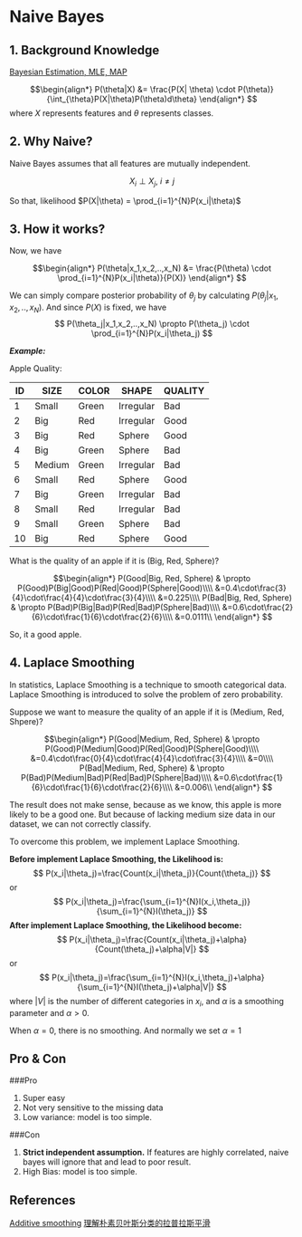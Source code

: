 # Naive Bayes
## 1. Background Knowledge

[Bayesian Estimation, MLE, MAP](https://github.com/uttgeorge/Machine-Learning-Models/blob/master/Math/Bayesian%20Estimation%2C%20MLE%2C%20MAP.md)

$$\begin{align*}
P(\theta|X) &= \frac{P(X| \theta) \cdot P(\theta)}{\int_{\theta}P(X|\theta)P(\theta)d\theta}
\end{align*}
$$
where $X$ represents features and $\theta$ represents classes. 

## 2. Why Naive?

Naive Bayes assumes that all features are mutually independent.

$$
X_i \perp X_j,\ i \neq j
$$

So that, likelihood $P(X|\theta) = \prod_{i=1}^{N}P(x_i|\theta)$ 

## 3. How it works?

Now, we have

$$\begin{align*}
P(\theta|x_1,x_2,..,x_N) &= \frac{P(\theta) \cdot \prod_{i=1}^{N}P(x_i|\theta)}{P(X)}
\end{align*}
$$

We can simply compare posterior probability of $\theta_j$ by calculating $P(\theta_j|x_1,x_2,..,x_N)$.  And since $P(X)$ is fixed, we have
$$
P(\theta_j|x_1,x_2,..,x_N) \propto P(\theta_j) \cdot \prod_{i=1}^{N}P(x_i|\theta_j)
$$


_**Example:**_
    
Apple Quality:

| ID | SIZE  | COLOR | SHAPE     | QUALITY |
|----|-------|-------|-----------|--------------|
| 1  | Small | Green | Irregular | Bad        |
| 2  | Big   | Red   | Irregular | Good         |
| 3  | Big   | Red   | Sphere    | Good         |
| 4  | Big   | Green | Sphere    | Bad        |
| 5  | Medium   | Green | Irregular | Bad        |
| 6  | Small | Red   | Sphere    | Good         |
| 7  | Big   | Green | Irregular | Bad        |
| 8  | Small | Red   | Irregular | Bad        |
| 9  | Small | Green | Sphere    | Bad        |
| 10 | Big   | Red   | Sphere    | Good         |
    
What is the quality of an apple if it is (Big, Red, Sphere)?

$$\begin{align*}
P(Good|Big, Red, Sphere) & \propto P(Good)P(Big|Good)P(Red|Good)P(Sphere|Good)\\\\
&=0.4\cdot\frac{3}{4}\cdot\frac{4}{4}\cdot\frac{3}{4}\\\\
&=0.225\\\\
P(Bad|Big, Red, Sphere) & \propto P(Bad)P(Big|Bad)P(Red|Bad)P(Sphere|Bad)\\\\
&=0.6\cdot\frac{2}{6}\cdot\frac{1}{6}\cdot\frac{2}{6}\\\\
&=0.0111\\
\end{align*}
$$

So, it a good apple.



## 4. Laplace Smoothing
In statistics, Laplace Smoothing is a technique to smooth categorical data. Laplace Smoothing is introduced to solve the problem of zero probability.

Suppose we want to measure the quality of an apple if it is (Medium, Red, Shpere)?

$$\begin{align*}
P(Good|Medium, Red, Sphere) & \propto P(Good)P(Medium|Good)P(Red|Good)P(Sphere|Good)\\\\
&=0.4\cdot\frac{0}{4}\cdot\frac{4}{4}\cdot\frac{3}{4}\\\\
&=0\\\\
P(Bad|Medium, Red, Sphere) & \propto P(Bad)P(Medium|Bad)P(Red|Bad)P(Sphere|Bad)\\\\
&=0.6\cdot\frac{1}{6}\cdot\frac{1}{6}\cdot\frac{2}{6}\\\\
&=0.006\\
\end{align*}
$$

The result does not make sense, because as we know, this apple is more likely to be a good one. But because of lacking medium size data in our dataset, we can not correctly classify.

To overcome this problem, we implement Laplace Smoothing.

**Before implement Laplace Smoothing, the Likelihood is:**
$$
P(x_i|\theta_j)=\frac{Count(x_i|\theta_j)}{Count(\theta_j)}
$$
or
$$
P(x_i|\theta_j)=\frac{\sum_{i=1}^{N}I(x_i,\theta_j)}{\sum_{i=1}^{N}I(\theta_j)}
$$
**After implement Laplace Smoothing, the Likelihood become:**
$$
P(x_i|\theta_j)=\frac{Count(x_i|\theta_j)+\alpha}{Count(\theta_j)+\alpha|V|}
$$
or
$$
P(x_i|\theta_j)=\frac{\sum_{i=1}^{N}I(x_i,\theta_j)+\alpha}{\sum_{i=1}^{N}I(\theta_j)+\alpha|V|}
$$
where $|V|$ is the number of different categories in $x_i$, and $\alpha$ is a smoothing parameter and $\alpha>0$.

When $\alpha=0$, there is no smoothing. And normally we set $\alpha=1$

## Pro & Con

###Pro
1. Super easy
2. Not very sensitive to the missing data
3. Low variance: model is too simple.

###Con
1. **Strict independent assumption.** If features are highly correlated, naive bayes will ignore that and lead to poor result.
2. High Bias: model is too simple.


## References

[Additive smoothing](https://en.wikipedia.org/wiki/Additive_smoothing)
[理解朴素贝叶斯分类的拉普拉斯平滑](https://zhuanlan.zhihu.com/p/26329951)
